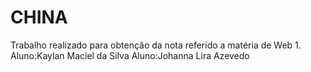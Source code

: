 # CHINA
Trabalho realizado para obtenção da nota referido a matéria de Web 1.
Aluno:Kaylan Maciel da Silva
Aluno:Johanna Lira Azevedo
